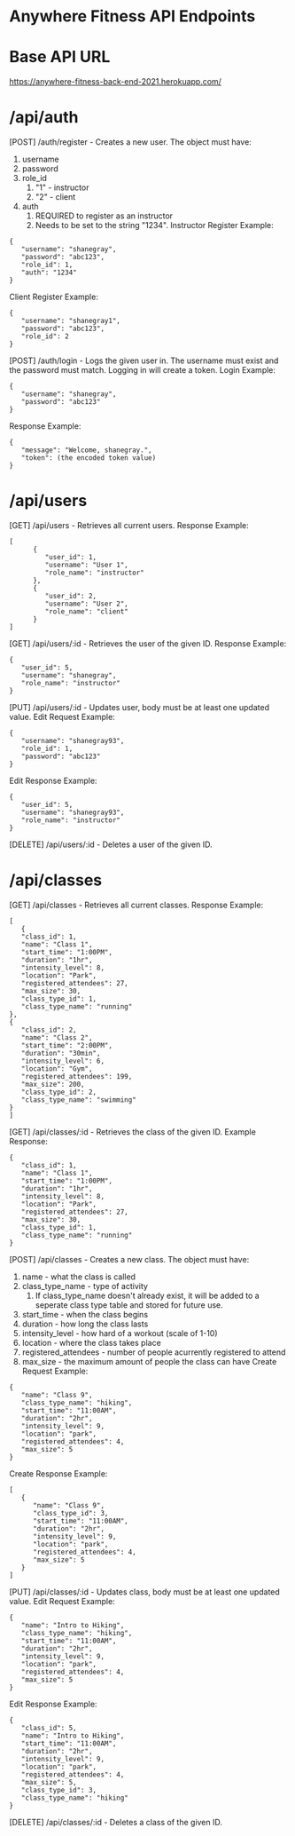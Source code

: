 # Anywhere Fitness API Endpoints

# Base API URL

https://anywhere-fitness-back-end-2021.herokuapp.com/

# /api/auth

[POST] /auth/register - Creates a new user.
The object must have:

1. username
2. password
3. role_id
   1. "1" - instructor
   2. "2" - client
4. auth
   1. REQUIRED to register as an instructor
   2. Needs to be set to the string "1234".
      Instructor Register Example:

```
{
   "username": "shanegray",
   "password": "abc123",
   "role_id": 1,
   "auth": "1234"
}
```

Client Register Example:

```
{
   "username": "shanegray1",
   "password": "abc123",
   "role_id": 2
}
```

[POST] /auth/login - Logs the given user in.
The username must exist and the password must match.
Logging in will create a token.
Login Example:

```
{
   "username": "shanegray",
   "password": "abc123"
}
```

Response Example:

```
{
   "message": "Welcome, shanegray.",
   "token": (the encoded token value)
}
```

# /api/users

[GET] /api/users - Retrieves all current users.
Response Example:

```
[
      {
         "user_id": 1,
         "username": "User 1",
         "role_name": "instructor"
      },
      {
         "user_id": 2,
         "username": "User 2",
         "role_name": "client"
      }
]
```

[GET] /api/users/:id - Retrieves the user of the given ID.
Response Example:

```
{
   "user_id": 5,
   "username": "shanegray",
   "role_name": "instructor"
}
```

[PUT] /api/users/:id - Updates user, body must be at least one updated value.
Edit Request Example:

```
{
   "username": "shanegray93",
   "role_id": 1,
   "password": "abc123"
}
```

Edit Response Example:

```
{
   "user_id": 5,
   "username": "shanegray93",
   "role_name": "instructor"
}
```

[DELETE] /api/users/:id - Deletes a user of the given ID.

# /api/classes

[GET] /api/classes - Retrieves all current classes.
Response Example:

```
[
   {
   "class_id": 1,
   "name": "Class 1",
   "start_time": "1:00PM",
   "duration": "1hr",
   "intensity_level": 8,
   "location": "Park",
   "registered_attendees": 27,
   "max_size": 30,
   "class_type_id": 1,
   "class_type_name": "running"
},
{
   "class_id": 2,
   "name": "Class 2",
   "start_time": "2:00PM",
   "duration": "30min",
   "intensity_level": 6,
   "location": "Gym",
   "registered_attendees": 199,
   "max_size": 200,
   "class_type_id": 2,
   "class_type_name": "swimming"
}
]
```

[GET] /api/classes/:id - Retrieves the class of the given ID.
Example Response:

```
{
   "class_id": 1,
   "name": "Class 1",
   "start_time": "1:00PM",
   "duration": "1hr",
   "intensity_level": 8,
   "location": "Park",
   "registered_attendees": 27,
   "max_size": 30,
   "class_type_id": 1,
   "class_type_name": "running"
}
```

[POST] /api/classes - Creates a new class.
The object must have:

1. name - what the class is called
2. class_type_name - type of activity
   1. If class_type_name doesn't already exist, it will be added to a seperate class type table and stored for future use.
3. start_time - when the class begins
4. duration - how long the class lasts
5. intensity_level - how hard of a workout (scale of 1-10)
6. location - where the class takes place
7. registered_attendees - number of people acurrently registered to attend
8. max_size - the maximum amount of people the class can have
   Create Request Example:

```
{
   "name": "Class 9",
   "class_type_name": "hiking",
   "start_time": "11:00AM",
   "duration": "2hr",
   "intensity_level": 9,
   "location": "park",
   "registered_attendees": 4,
   "max_size": 5
}
```

Create Response Example:

```
[
   {
      "name": "Class 9",
      "class_type_id": 3,
      "start_time": "11:00AM",
      "duration": "2hr",
      "intensity_level": 9,
      "location": "park",
      "registered_attendees": 4,
      "max_size": 5
   }
]
```

[PUT] /api/classes/:id - Updates class, body must be at least one updated value.
Edit Request Example:

```
{
   "name": "Intro to Hiking",
   "class_type_name": "hiking",
   "start_time": "11:00AM",
   "duration": "2hr",
   "intensity_level": 9,
   "location": "park",
   "registered_attendees": 4,
   "max_size": 5
}
```

Edit Response Example:

```
{
   "class_id": 5,
   "name": "Intro to Hiking",
   "start_time": "11:00AM",
   "duration": "2hr",
   "intensity_level": 9,
   "location": "park",
   "registered_attendees": 4,
   "max_size": 5,
   "class_type_id": 3,
   "class_type_name": "hiking"
}
```

[DELETE] /api/classes/:id - Deletes a class of the given ID.
